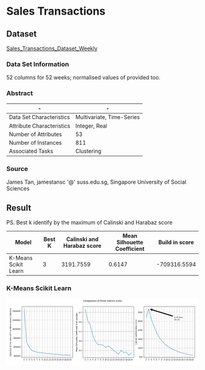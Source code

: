 # Sales Transactions

## Dataset

[Sales_Transactions_Dataset_Weekly](http://archive.ics.uci.edu/ml/datasets/sales_transactions_dataset_weekly)

### Data Set Information

52 columns for 52 weeks; normalised values of provided too.

### Abstract

-|-
-|-
Data Set Characteristics |Multivariate, Time-Series
Attribute Characteristics|Integer, Real
Number of Attributes     |53
Number of Instances      |811
Associated Tasks         |Clustering

### Source

James Tan, jamestansc '@' suss.edu.sg, Singapore University of Social Sciences

## Result

PS. Best k identify by the maximum of Calinski and Harabaz score

Model               |Best K|Calinski and Harabaz score|Mean Silhouette Coefficient|Build in score
--------------------|------|--------------------------|---------------------------|--------------
K-Means Scikit Learn|3     |3191.7559                 |0.6147                     |-709316.5594

### K-Means Scikit Learn

![KMeans_metrics_sklearn.png](Image/KMeans_metrics_sklearn.png)